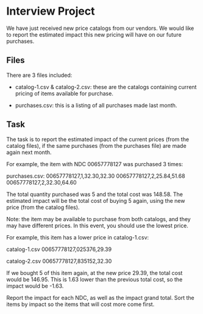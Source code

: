 # Interview Project

We have just received new price catalogs from our vendors. We would like to
report the estimated impact this new pricing will have on our future purchases.

## Files

There are 3 files included:

* catalog-1.csv & catalog-2.csv: these are the catalogs containing current
  pricing of items available for purchase.

* purchases.csv: this is a listing of all purchases made last month.

## Task

The task is to report the estimated impact of the current prices (from the
catalog files), if the same purchases (from the purchases file) are made again
next month.

For example, the item with NDC 00657778127 was purchased 3 times: 

purchases.csv:
00657778127,1,32.30,32.30
00657778127,2,25.84,51.68
00657778127,2,32.30,64.60

The total quantity purchased was 5 and the total cost was 148.58. The estimated
impact will be the total cost of buying 5 again, using the new price (from the
catalog files).

Note: the item may be available to purchase from both catalogs, and they may
have different prices. In this event, you should use the lowest price.

For example, this item has a lower price in catalog-1.csv:

catalog-1.csv
00657778127,025376,29.39

catalog-2.csv
00657778127,835152,32.30

If we bought 5 of this item again, at the new price 29.39, the total cost would
be 146.95. This is 1.63 lower than the previous total cost, so the impact would
be -1.63.

Report the impact for each NDC, as well as the impact grand total. Sort the
items by impact so the items that will cost more come first.
